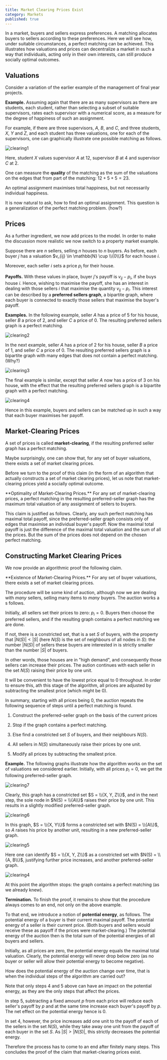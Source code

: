 ```yaml
---
title: Market Clearing Prices Exist
category: Markets
published: true
---
```


In a market, buyers and sellers express preferences.
A  matching allocates buyers to sellers according to these preferences.
Here we will see how, under suitable circumstances,
a perfect matching can be achieved.  This illustrates how
valuations and prices can decentralize a market in such a way
that individuals, acting only in their own interests, can still
produce socially optimal outcomes.

## Valuations

Consider a variation of the earlier example of
the management of final year projects.

**Example.**  Assuming again that there are  as many supervisors as there are students,
each student, rather than selecting a subset of suitable supervisors,
rates each supervisor with a numerical score, as a measure for
the degree of happiness of such an assignment.

For example, if there are three supervisors, $A$, $B$, and $C$,
and three students, $X$, $Y$ and $Z$, and each student
has three valuations, one for each of the supervisors,
one can graphically illustrate one possible matching as follows.

![clearing1]

Here, student $X$ values supervisor $A$ at $12$, supervisor $B$ at $4$
and supervisor $C$ at $2$.

One can measure the **quality** of the matching
as the sum of the valuations on the edges that
from part of the matching: $12 + 5 + 5 = 23$.

An optimal assignment maximises total happiness, but
not necessarily individual happiness.

It is now natural to ask, how to find an optimal assignment.
This question is a generalization of the perfect matching problem.
(how?)

## Prices

As a further ingredient, we now add prices to the model.
In order to make the discussion more realistic we now switch
to a property market example.

Suppose there are $n$ sellers, selling $n$ houses to $n$ buyers.
As before, each buyer $j$  has a valuation $v_{ij} \in \mathbb{N} \cup \\{0\\}$
for each house $i$.

Moreover, each seller $i$ sets a price $p_i$ for their house.

**Payoffs.**
With these values in place, buyer $j$'s payoff is
$v_{ij} - p_i$, if she buys house $i$.
Hence, wishing to  maximise the payoff, she has an interest in dealing
with those sellers $i$
that maximise the quantity
$v_{ij} - p_i$.  This interest can
be described by a **preferred sellers graph**,
a bipartite graph, where each buyer is connected to
exactly those sellers that maximise the buyer's payoff.

**Examples.** In the following example,
seller $A$ has a price of $5$ for his house,
seller $B$ a price of $2$, and seller $C$ a
price of $0$.
The resulting preferred sellers graph is a
perfect matching.

![clearing2]

In the next example,
seller $A$ has a price of $2$ for his house,
seller $B$ a price of $1$, and seller $C$ a
price of $0$.
The resulting preferred sellers graph is a
bipartite graph with many edges that does not
contain a
perfect matching. (Why?)

![clearing3]

The final example is similar,
except that seller $A$ now has a price of
$3$ on his house, with the
effect that the resulting
preferred sellers graph is a
bipartite graph with a
perfect matching.

![clearing4]

Hence in this example, buyers and
sellers can be matched up in
such a way that each buyer maximises her
payoff.

## Market-Clearing Prices

A set of prices is called **market-clearing**, if the resulting
preferred seller graph has a perfect matching.

Maybe surprisingly, one can show that, for
any set of buyer valuations,
there exists a set of market clearing prices.

Before we turn to the proof of this claim
(in the form of an algorithm that actually constructs
a set of market clearing prices),
let us note that market-clearing prices
yield a socially optimal outcome.

<div class="note" markdown="1">
**Optimality of Market-Clearing Prices.** For any set of market-clearing
prices, a perfect matching in the resulting preferred-seller graph
has the maximum total valuation of any assignment of sellers to buyers.
</div>

This claim is justified as follows.  Clearly, any such perfect matching
has maximal total payoff, since the preferred-seller graph consists
only of edges that maximise an individual buyer's payoff.
Now the maximal total payoff is
just the difference of the
maximal total valuation
and the sum of all the prices.
But the sum of the prices does not depend on the
chosen perfect matching.

## Constructing Market Clearing Prices

We now provide an algorithmic proof the following claim.

<div class="note" markdown="1">
**Existence of Market-Clearing Prices.** For
any set of buyer valuations,
there exists a set of market clearing prices.
</div>

The procedure will be some kind of auction,
although now we are dealing with _many_ sellers, selling many items to _many_ buyers.
The auction works a s follows.

Initially, all sellers set their prices to zero: $p_i = 0$.
Buyers then choose the preferred sellers, and if the resulting
graph contains a perfect matching we are done.

If not, there is a constricted set, that is a set $S$ of buyers, with
the property that $|N(S)| < |S|$ (here $N(S)$ is the set of neighbours
of all nodes in $S$): the number $|N(S)|$ of sellers these buyers are
interested in is strictly smaller than the number $|S|$ of buyers.

In other words, those houses are in "high demand",
and consequently those sellers can increase their prices.
The aution continues with each seller in the set $N(S)$
raising their price by one unit.

It will be convenient to have the lowest price equal to $0$
throughout.  In order to ensure this, ath this stage
of the algorithm, all prices are adjusted  by subtracting
the smallest price (which might be $0$).

In summary,
starting with all prices being $0$,
the auction repeats the following sequence of steps
until a perfect matching is found.

1. Construct the preferred-seller graph on the
basis of the current prices

2. Stop if the graph contains a perfect matching.

3. Else find a constricted set $S$ of buyers, and their neighbours
$N(S)$.

4. All sellers in $N(S)$ simultaneously raise their prices by one
unit.

5. Modify all prices by subtracting the smallest price.

**Example.** The following graphs illustrate how the
algorithm works on the set of valuations we considered earlier.
Initially, with all prices $p_i = 0$, we get the following
preferred-seller graph.

![clearing7]

Clearly, this graph has a constricted set $S = \\{X, Y, Z\\}$,
and in the next step, the sole node in $N(S) = \\{A\\}$ raises
their price by one unit.  This results in a slightly modified
preferred-seller graph.

![clearing6]

In this graph, $S = \\{X, Y\\}$ forms a constricted
set with $N(S) = \\{A\\}$, so $A$ raises his price
by another unit, resulting in a new
preferred-seller graph.

![clearing5]

Here one can identify $S = \\{X, Y, Z\\}$ as
a constricted set with $N(S) = \\{A, B\\}$,
justifying further price increases,
and another
preferred-seller graph.

![clearing4]

At this point the algorithm stops:
the graph contains a perfect matching
(as we already knew).

**Termination.** To finish the proof, it remains to show that the procedure always comes to
an end, not only on the above example.

To that end, we introduce a notion of **potential energy**, as follows.
The potential energy of a buyer is their current maximal payoff.
The potential energy of a seller is their current price.
(Both buyers and sellers would receive these as payoff
if the prices were market-clearing.)
The potential energy of the auction then is the total
sum of the potential energies of all buyers and sellers.

Initially, as all prices are zero, the potential energy
equals the maximal total valuation.  Clearly, the potential
energy will never drop below zero
(as no buyer or seller will allow their potential energy
to become negative).

How does the potential energy of the auction change
over time, that is when the individual steps of
the algorithm are carried out?

Note that only steps 4 and 5 above
can have an impact on the potential energy,
as they are the only steps that affect the prices.

In step 5, subtracting a fixed amount $p$ from each price
will reduce each seller's payoff by $p$
and at the same time increase each buyer's payoff by $p$.
The net effect on the potential energy hence is $0$.

In set 4, however, the price increases add one unit to the payoff of
each of the sellers in the set $N(S)$, while they take away one unit
from the payoff of each buyer in the set $S$.  As $|S| > |N(S)|$, this
strictly decreases the potential energy.

Therefore the process has to come to an end after finitely many steps.
This concludes the proof of the claim that market-clearing prices exist.


[clearing1]: /images/clearing1.png
[clearing2]: /images/clearing2.png
[clearing3]: /images/clearing3.png
[clearing4]: /images/clearing4.png
[clearing5]: /images/clearing5.png
[clearing6]: /images/clearing6.png
[clearing7]: /images/clearing7.png
